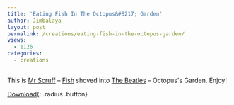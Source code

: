 ```yaml
---
title: 'Eating Fish In The Octopus&#8217; Garden'
author: Jimbalaya
layout: post
permalink: /creations/eating-fish-in-the-octopus-garden/
views:
  - 1126
categories:
  - creations
---
```


This is [Mr Scruff][2] – [Fish][3] shoved into [The Beatles][4] – Octopus's Garden. Enjoy!

 [2]: http://click.linksynergy.com/fs-bin/click?id=vwHUN9G4nyY&subid=&offerid=146261.1&type=10&tmpid=3909&RD_PARM1=http://itunes.apple.com/WebObjects/MZStore.woa/wa/viewArtist?id=2236724 "Mr Scruff on iTunes"
 [3]: http://click.linksynergy.com/fs-bin/click?id=vwHUN9G4nyY&subid=&offerid=146261.1&type=10&tmpid=3909&RD_PARM1=http://itunes.apple.com/WebObjects/MZStore.woa/wa/viewAlbum?i=312064056%26id=312063887%26s=143441 "Fish on iTunes"
 [4]: http://click.linksynergy.com/fs-bin/click?id=vwHUN9G4nyY&subid=&offerid=146261.1&type=10&tmpid=3909&RD_PARM1=http://itunes.apple.com/WebObjects/MZStore.woa/wa/viewAlbum?i=136978%26id=136998%26s=143441 "The Beatles on iTunes"

<p><audio src="/audio/creations/Jimbalaya-Pieces_Of_The_Wholes-04-Eating_Fish_In_The_Octopus'_Garden.mp3" preload='auto' /></p>

[Download][6]{: .radius .button}

 [6]: /audio/creations/Jimbalaya-Pieces_Of_The_Wholes-04-Eating_Fish_In_The_Octopus'_Garden.mp3 "Download Jimbalaya - Eating Fish In The Octopus' Garden"
